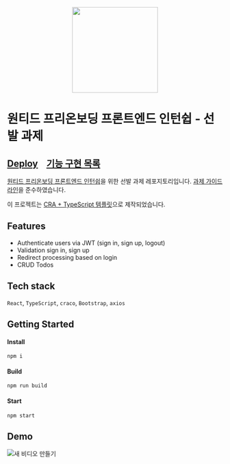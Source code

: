 <div align='center'>
<img src="https://user-images.githubusercontent.com/90181028/218138454-4a90af76-170d-464c-b31b-0235301dbda1.png" height="200px" />
</div>

# 원티드 프리온보딩 프론트엔드 인턴쉽 - 선발 과제

## [Deploy](https://wanted-preonboarding-jiheon788.netlify.app/)&nbsp;&nbsp;&nbsp;&nbsp;[기능 구현 목록](/REQUIREMENTS.md)

[원티드 프리온보딩 프론트엔드 인턴쉽](https://www.wanted.co.kr/events/pre_ob_fe_9?utm_source=email&utm_medium=braze_mkt&utm_campaign=learning_pre_ob_fe_9)을 위한 선발 과제 레포지토리입니다. [과제 가이드라인](https://github.com/walking-sunset/selection-task)을 준수하였습니다.

이 프로젝트는 [CRA + TypeScript 템플릿](https://github.com/jiheon788/react-boilerplate)으로 제작되었습니다.

## Features

- Authenticate users via JWT (sign in, sign up, logout)
- Validation sign in, sign up
- Redirect processing based on login
- CRUD Todos

## Tech stack

`React`, `TypeScript`, `craco`, `Bootstrap`, `axios`

## Getting Started

#### Install
```
npm i
```
#### Build
```
npm run build
```
#### Start
```
npm start
```

## Demo

![새 비디오 만들기](https://user-images.githubusercontent.com/90181028/218148314-5036b532-a75d-4e87-b0f3-7e542a0ffbca.gif)

